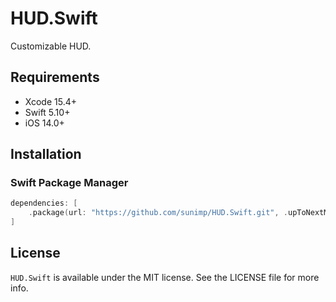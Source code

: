 # HUD.Swift

Customizable HUD.

## Requirements

* Xcode 15.4+
* Swift 5.10+
* iOS 14.0+

## Installation

### Swift Package Manager

```swift
dependencies: [
    .package(url: "https://github.com/sunimp/HUD.Swift.git", .upToNextMajor(from: "2.3.0"))
]
```

## License

`HUD.Swift` is available under the MIT license. See the LICENSE file for more info.
